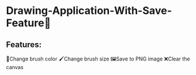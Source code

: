 # Drawing-Application-With-Save-Feature🎨

## Features:

🌈Change brush color
🖌️Change brush size
🖼Save to PNG image
❌Clear the canvas
